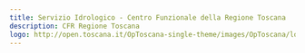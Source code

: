 ```yaml
---
title: Servizio Idrologico - Centro Funzionale della Regione Toscana
description: CFR Regione Toscana
logo: http://open.toscana.it/OpToscana-single-theme/images/OpToscana/logo_toscana_medium.jpg
---
```

